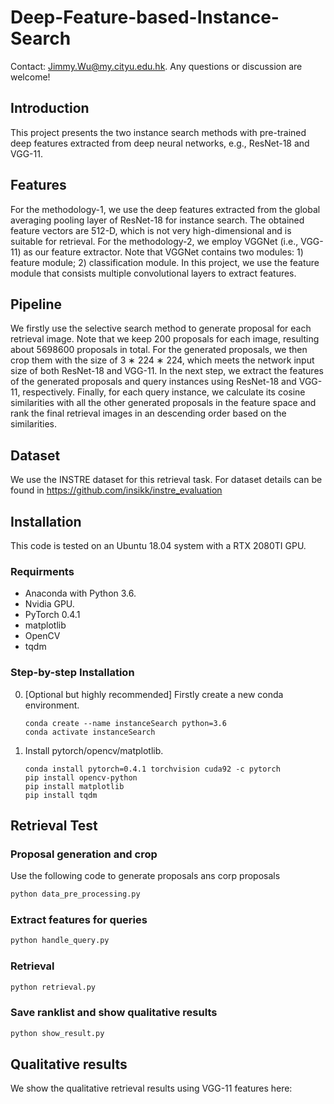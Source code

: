 # Deep-Feature-based-Instance-Search

Contact: [Jimmy.Wu@my.cityu.edu.hk](mailto:Jimmy.Wu@my.cityu.edu.hk). Any questions or discussion are welcome! 

## Introduction
This project presents the two instance search methods with pre-trained deep features extracted from deep neural networks, e.g., ResNet-18 and VGG-11.

## Features
For the methodology-1, we use the deep features extracted from the global averaging pooling layer of ResNet-18 for instance search. The obtained feature vectors are 512-D, which is not very high-dimensional and is suitable for retrieval. For the methodology-2, we employ VGGNet (i.e., VGG-11) as our feature extractor. Note that VGGNet contains two modules: 1) feature module; 2) classification module. In this project, we use the feature module that consists multiple convolutional layers to extract features.

## Pipeline
We firstly use the selective search method to generate proposal for each retrieval image. Note that we keep 200 proposals for each image, resulting about 5698600 proposals in total. For the generated proposals, we then crop them with the size of 3 ∗ 224 ∗ 224, which meets the network input size of both ResNet-18 and VGG-11. In the next step, we extract the features of the generated proposals and query instances using ResNet-18 and VGG-11, respectively. Finally, for each query instance, we calculate its cosine similarities with all the other generated proposals in the feature space and rank the final retrieval images in an descending order based on the similarities.

## Dataset
We use the INSTRE dataset for this retrieval task. For dataset details can be found in https://github.com/insikk/instre_evaluation

## Installation
This code is tested on an Ubuntu 18.04 system with a RTX 2080TI GPU.

### Requirments
* Anaconda with Python 3.6.
* Nvidia GPU.
* PyTorch 0.4.1
* matplotlib
* OpenCV
* tqdm

### Step-by-step Installation

0. [Optional but highly recommended] Firstly create a new conda environment. 

    ~~~
    conda create --name instanceSearch python=3.6
    conda activate instanceSearch
    ~~~

1. Install pytorch/opencv/matplotlib.

    ~~~
    conda install pytorch=0.4.1 torchvision cuda92 -c pytorch
    pip install opencv-python
    pip install matplotlib
    pip install tqdm
    ~~~
## Retrieval Test

### Proposal generation and crop
Use the following code to generate proposals ans corp proposals

``` bash
python data_pre_processing.py
```

### Extract features for queries

``` bash
python handle_query.py
```

### Retrieval

``` bash
python retrieval.py
```

### Save ranklist and show qualitative results

``` bash
python show_result.py
```

## Qualitative results
We show the qualitative retrieval results using VGG-11 features here:

